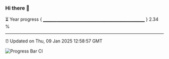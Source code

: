 ### Hi there 👋

⏳ Year progress { ▁▁▁▁▁▁▁▁▁▁▁▁▁▁▁▁▁▁▁▁▁▁▁▁▁▁▁▁▁▁ } 2.34 %

---

⏰ Updated on Thu, 09 Jan 2025 12:58:57 GMT

![Progress Bar CI](https://github.com/IshwaranRudhara/GIT-ACTION/workflows/Progress%20Bar%20CI/badge.svg)
